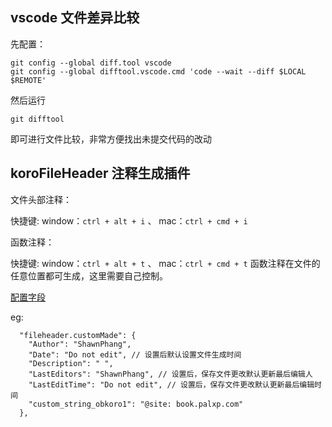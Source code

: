 <!--
 * @Author: ShawnPhang
 * @LastEditors: ShawnPhang
 * @Description: 
 * blog.palxp.com/book.palxp.com
-->

## vscode 文件差异比较

先配置：

```
git config --global diff.tool vscode
git config --global difftool.vscode.cmd 'code --wait --diff $LOCAL $REMOTE'
```

然后运行
```
git difftool
```
即可进行文件比较，非常方便找出未提交代码的改动

## koroFileHeader 注释生成插件

文件头部注释：

快捷键: window：`ctrl + alt + i` 、 mac：`ctrl + cmd + i`

函数注释：

快捷键: window：`ctrl + alt + t` 、 mac：`ctrl + cmd + t`
函数注释在文件的任意位置都可生成，这里需要自己控制。

[配置字段](https://github.com/OBKoro1/koro1FileHeader/wiki/%E9%85%8D%E7%BD%AE%E5%AD%97%E6%AE%B5)

eg:

```
  "fileheader.customMade": {
    "Author": "ShawnPhang",
    "Date": "Do not edit", // 设置后默认设置文件生成时间
    "Description": " ",
    "LastEditors": "ShawnPhang", // 设置后，保存文件更改默认更新最后编辑人
    "LastEditTime": "Do not edit", // 设置后，保存文件更改默认更新最后编辑时间
    "custom_string_obkoro1": "@site: book.palxp.com"
  },
```